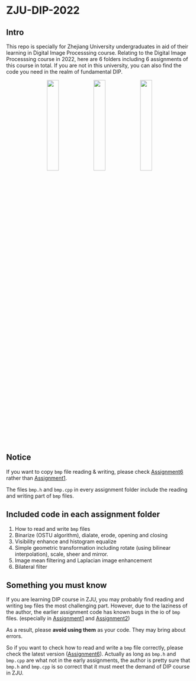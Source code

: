 # ZJU-DIP-2022

## Intro
This repo is specially for Zhejiang University undergraduates in aid of their learning in Digital Image Processsing course.
Relating to the Digital Image Processsing course in 2022, here are 6 folders including 6 assignments of this course in total. 
If you are not in this university, you can also find the code you need in the realm of fundamental DIP.
<div align=center>
<img src='https://raw.github.com/Meteors27/ZJU-DIP-2022/master/cliff.bmp' width=25% height=25%><img src='https://raw.github.com/Meteors27/ZJU-DIP-2022/master/ProcessedImages/VisEnhance_cliff.bmp' width=25% height=25%><img src='https://raw.github.com/Meteors27/ZJU-DIP-2022/master/ProcessedImages/equalization_cliff.bmp' width=25% height=25%>
</div>

## Notice
If you want to copy `bmp` file reading & writing, please check [Assignment6](https://github.com/Meteors27/ZJU-DIP-2022/tree/master/Assignment6) rather than [Assignment1](https://github.com/Meteors27/ZJU-DIP-2022/tree/master/Assignment1). 

The files `bmp.h` and `bmp.cpp` in every assignment folder include the reading and writing part of `bmp` files. 

## Included code in each assignment folder
1. How to read and write `bmp` files
2. Binarize (OSTU algorithm), dialate, erode, opening and closing
3. Visibility enhance and histogram equalize
4. Simple geometric transformation including rotate (using bilinear interpolation), scale, sheer and mirror. 
5. Image mean filtering and Laplacian image enhancement
6. Bilateral filter

## Something you must know
If you are learning DIP course in ZJU, you may probably find reading and writing `bmp` files the most challenging part. 
However, due to the laziness of the author, the earlier assignment code has known bugs in the io of `bmp` files. (especially in [Assignment1](https://github.com/Meteors27/ZJU-DIP-2022/tree/master/Assignment1) and [Assignment2](https://github.com/Meteors27/ZJU-DIP-2022/tree/master/Assignment2))

As a result, please **avoid using them** as your code. They may bring about errors. 

So if you want to check how to read and write a `bmp` file correctly, please check the latest version ([Assignment6](https://github.com/Meteors27/ZJU-DIP-2022/tree/master/Assignment6)). 
Actually as long as `bmp.h` and `bmp.cpp` are what not in the early assignments, the author is pretty sure that `bmp.h` and `bmp.cpp` is so correct that it must meet the demand of DIP course in ZJU.
